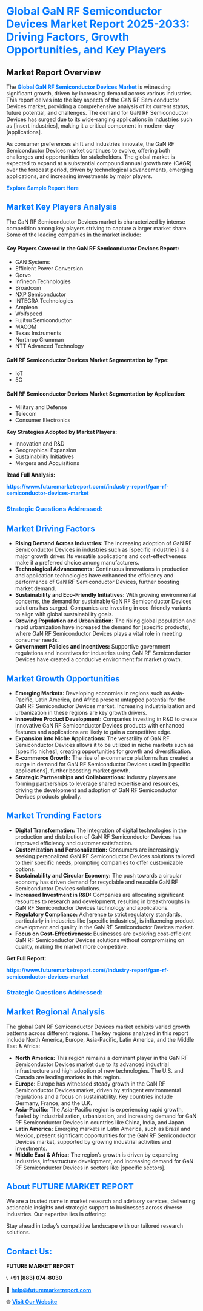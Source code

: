 <h1 style="color: #007BFF;">Global GaN RF Semiconductor Devices Market Report 2025-2033: Driving Factors, Growth Opportunities, and Key Players</h1>

<section id="overview">
<h2>Market Report Overview</h2>
<p>The <a href="https://www.futuremarketreport.com//industry-report/gan-rf-semiconductor-devices-market" style="color: #007BFF; text-decoration: none;"><strong>Global GaN RF Semiconductor Devices Market</strong></a> is witnessing significant growth, driven by increasing demand across various industries. This report delves into the key aspects of the GaN RF Semiconductor Devices market, providing a comprehensive analysis of its current status, future potential, and challenges. The demand for GaN RF Semiconductor Devices has surged due to its wide-ranging applications in industries such as [insert industries], making it a critical component in modern-day [applications].</p>
<p>As consumer preferences shift and industries innovate, the GaN RF Semiconductor Devices market continues to evolve, offering both challenges and opportunities for stakeholders. The global market is expected to expand at a substantial compound annual growth rate (CAGR) over the forecast period, driven by technological advancements, emerging applications, and increasing investments by major players.</p>
</section>

<section id="overview">
<p><a href="https://www.futuremarketreport.com//request-sample/reportId=81516" style="color: #007BFF; text-decoration: none;"><strong>Explore Sample Report Here</strong></a></p>
</section>

<section id="key-players">
<h2 style="color: #007BFF;">Market Key Players Analysis</h2>
<p>The GaN RF Semiconductor Devices market is characterized by intense competition among key players striving to capture a larger market share. Some of the leading companies in the market include:</p>
<h4>Key Players Covered in the GaN RF Semiconductor Devices Report:</h4>
<ul><li>GAN Systems</li><li>Efficient Power Conversion</li><li>Qorvo</li><li>Infineon Technologies</li><li>Broadcom</li><li>NXP Semiconductor</li><li>INTEGRA Technologies</li><li>Ampleon</li><li>Wolfspeed</li><li>Fujitsu Semiconductor</li><li>MACOM</li><li>Texas Instruments</li><li>Northrop Grumman</li><li>NTT Advanced Technology</li></ul>
<h4>GaN RF Semiconductor Devices Market Segmentation by Type:</h4>
<ul><li>IoT</li><li>5G</li></ul>

<h4>GaN RF Semiconductor Devices Market Segmentation by Application:</h4>
<ul><li>Military and Defense</li><li>Telecom</li><li>Consumer Electronics</li></ul>
<p><strong>Key Strategies Adopted by Market Players:</strong></p>
<ul>
<li>Innovation and R&D</li>
<li>Geographical Expansion</li>
<li>Sustainability Initiatives</li>
<li>Mergers and Acquisitions</li>
</ul>
</section>

<section>
<p><strong>Read Full Analysis: </strong></p><a href="https://www.futuremarketreport.com//industry-report/gan-rf-semiconductor-devices-market" style="color: #007BFF; text-decoration: none;"><strong>https://www.futuremarketreport.com//industry-report/gan-rf-semiconductor-devices-market</strong></a>
<h3 style="color: #007BFF;">Strategic Questions Addressed:</h3>
</section>

<section id="driving-factors">
<h2 style="color: #007BFF;">Market Driving Factors</h2>
<ul>
<li><strong>Rising Demand Across Industries:</strong> The increasing adoption of GaN RF Semiconductor Devices in industries such as [specific industries] is a major growth driver. Its versatile applications and cost-effectiveness make it a preferred choice among manufacturers.</li>
<li><strong>Technological Advancements:</strong> Continuous innovations in production and application technologies have enhanced the efficiency and performance of GaN RF Semiconductor Devices, further boosting market demand.</li>
<li><strong>Sustainability and Eco-Friendly Initiatives:</strong> With growing environmental concerns, the demand for sustainable GaN RF Semiconductor Devices solutions has surged. Companies are investing in eco-friendly variants to align with global sustainability goals.</li>
<li><strong>Growing Population and Urbanization:</strong> The rising global population and rapid urbanization have increased the demand for [specific products], where GaN RF Semiconductor Devices plays a vital role in meeting consumer needs.</li>
<li><strong>Government Policies and Incentives:</strong> Supportive government regulations and incentives for industries using GaN RF Semiconductor Devices have created a conducive environment for market growth.</li>
</ul>
</section>

<section id="growth-opportunities">
<h2 style="color: #007BFF;">Market Growth Opportunities</h2>
<ul>
<li><strong>Emerging Markets:</strong> Developing economies in regions such as Asia-Pacific, Latin America, and Africa present untapped potential for the GaN RF Semiconductor Devices market. Increasing industrialization and urbanization in these regions are key growth drivers.</li>
<li><strong>Innovative Product Development:</strong> Companies investing in R&D to create innovative GaN RF Semiconductor Devices products with enhanced features and applications are likely to gain a competitive edge.</li>
<li><strong>Expansion into Niche Applications:</strong> The versatility of GaN RF Semiconductor Devices allows it to be utilized in niche markets such as [specific niches], creating opportunities for growth and diversification.</li>
<li><strong>E-commerce Growth:</strong> The rise of e-commerce platforms has created a surge in demand for GaN RF Semiconductor Devices used in [specific applications], further boosting market growth.</li>
<li><strong>Strategic Partnerships and Collaborations:</strong> Industry players are forming partnerships to leverage shared expertise and resources, driving the development and adoption of GaN RF Semiconductor Devices products globally.</li>
</ul>
</section>

<section id="trending-factors">
<h2 style="color: #007BFF;">Market Trending Factors</h2>
<ul>
<li><strong>Digital Transformation:</strong> The integration of digital technologies in the production and distribution of GaN RF Semiconductor Devices has improved efficiency and customer satisfaction.</li>
<li><strong>Customization and Personalization:</strong> Consumers are increasingly seeking personalized GaN RF Semiconductor Devices solutions tailored to their specific needs, prompting companies to offer customizable options.</li>
<li><strong>Sustainability and Circular Economy:</strong> The push towards a circular economy has driven demand for recyclable and reusable GaN RF Semiconductor Devices solutions.</li>
<li><strong>Increased Investment in R&D:</strong> Companies are allocating significant resources to research and development, resulting in breakthroughs in GaN RF Semiconductor Devices technology and applications.</li>
<li><strong>Regulatory Compliance:</strong> Adherence to strict regulatory standards, particularly in industries like [specific industries], is influencing product development and quality in the GaN RF Semiconductor Devices market.</li>
<li><strong>Focus on Cost-Effectiveness:</strong> Businesses are exploring cost-efficient GaN RF Semiconductor Devices solutions without compromising on quality, making the market more competitive.</li>
</ul>
</section>

<section>
<p><strong>Get Full Report: </strong></p><a href="https://www.futuremarketreport.com//industry-report/gan-rf-semiconductor-devices-market" style="color: #007BFF; text-decoration: none;"><strong>https://www.futuremarketreport.com//industry-report/gan-rf-semiconductor-devices-market</strong></a>
<h3 style="color: #007BFF;">Strategic Questions Addressed:</h3>
</section>


<section id="regional-analysis">
<h2 style="color: #007BFF;">Market Regional Analysis</h2>
<p>The global GaN RF Semiconductor Devices market exhibits varied growth patterns across different regions. The key regions analyzed in this report include North America, Europe, Asia-Pacific, Latin America, and the Middle East & Africa:</p>
<ul>
<li><strong>North America:</strong> This region remains a dominant player in the GaN RF Semiconductor Devices market due to its advanced industrial infrastructure and high adoption of new technologies. The U.S. and Canada are leading markets in this region.</li>
<li><strong>Europe:</strong> Europe has witnessed steady growth in the GaN RF Semiconductor Devices market, driven by stringent environmental regulations and a focus on sustainability. Key countries include Germany, France, and the U.K.</li>
<li><strong>Asia-Pacific:</strong> The Asia-Pacific region is experiencing rapid growth, fueled by industrialization, urbanization, and increasing demand for GaN RF Semiconductor Devices in countries like China, India, and Japan.</li>
<li><strong>Latin America:</strong> Emerging markets in Latin America, such as Brazil and Mexico, present significant opportunities for the GaN RF Semiconductor Devices market, supported by growing industrial activities and investments.</li>
<li><strong>Middle East & Africa:</strong> The region’s growth is driven by expanding industries, infrastructure development, and increasing demand for GaN RF Semiconductor Devices in sectors like [specific sectors].</li>
</ul>
</section>

<footer>
<h2 style="color: #007BFF;">About FUTURE MARKET REPORT</h2>
<p>We are a trusted name in market research and advisory services, delivering actionable insights and strategic support to businesses across diverse industries. Our expertise lies in offering:</p>

<p>Stay ahead in today’s competitive landscape with our tailored research solutions.</p>

<h2 style="color: #007BFF;">Contact Us:</h2>
<p><strong>FUTURE MARKET REPORT</strong></p>
<p>📞 <strong>+91 (883) 074-8030</strong></p>
<p>📧 <strong><a href="mailto:help@futuremarketreport.com" style="color: #007BFF;">help@futuremarketreport.com</a></strong></p>
<p>🌐 <strong><a href="https://www.futuremarketreport.com/" style="color: #007BFF;">Visit Our Website</a></strong></p>
</footer>